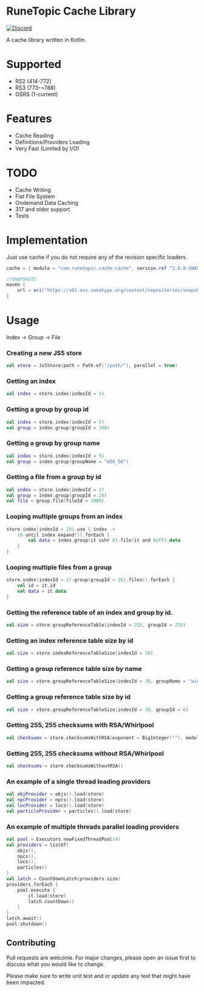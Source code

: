 # RuneTopic Cache Library

[![Discord](https://img.shields.io/discord/212385463418355713?color=%237289DA&logo=Discord&logoColor=%237289DA)](https://discord.gg/3scgBkrfMG)

A cache library written in Kotlin. 

# Supported
- RS2 (414-772)
- RS3 (773-~788)  
- OSRS (1-current)

# Features
- Cache Reading
- Definitions/Providers Loading
- Very Fast (Limited by I/O)

# TODO
- Cache Writing
- Flat File System
- Ondemand Data Caching
- 317 and older support
- Tests

# Implementation
Just use cache if you do not require any of the revision specific loaders.
```groovy
cache = { module = "com.runetopic.cache:cache", version.ref "2.0.0-SNAPSHOT" }
```

```groovy
//SNAPSHOTS
maven {
    url = uri("https://s01.oss.sonatype.org/content/repositories/snapshots/")
}
```

# Usage
Index -> Group -> File

### Creating a new JS5 store
```kotlin
val store = Js5Store(path = Path.of("/path/"), parallel = true)
```

### Getting an index
```kotlin
val index = store.index(indexId = 5)
```

### Getting a group by group id
```kotlin
val index = store.index(indexId = 5)
val group = index.group(groupId = 360)
```

### Getting a group by group name
```kotlin
val index = store.index(indexId = 5)
val group = index.group(groupName = "m50_50")
```

### Getting a file from a group by id
```kotlin
val index = store.index(indexId = 2)
val group = index.group(groupId = 26)
val file = group.file(fileId = 1000)
```

### Looping multiple groups from an index
```kotlin
store.index(indexId = 19).use { index ->
    (0 until index.expand()).forEach {
        val data = index.group(it ushr 8).file(it and 0xFF).data
    }
}
```

### Looping multiple files from a group
```kotlin
store.index(indexId = 2).group(groupId = 26).files().forEach {
    val id = it.id
    val data = it.data
}
```
### Getting the reference table of an index and group by id.
```kotlin
val size = store.groupReferenceTable(indexId = 255, groupId = 255)
```

### Getting an index reference table size by id
```kotlin
val size = store.indexReferenceTableSize(indexId = 28)
```

### Getting a group reference table size by name
```kotlin
val size = store.groupReferenceTableSize(indexId = 30, groupName = "windows/x86/jaclib.dll")
```

### Getting a group reference table size by id
```kotlin
val size = store.groupReferenceTableSize(indexId = 30, groupId = 6)
```

### Getting 255, 255 checksums with RSA/Whirlpool
```kotlin
val checksums = store.checksumsWithRSA(exponent = BigInteger(""), modulus = BigInteger(""))
```

### Getting 255, 255 checksums without RSA/Whirlpool
```kotlin
val checksums = store.checksumsWithoutRSA()
```

### An example of a single thread loading providers

```kotlin
val objProvider = objs().load(store)
val npcProvider = npcs().load(store)
val locProvider = locs().load(store)
val particleProvider = particles().load(store)
```

### An example of multiple threads parallel loading providers
```kotlin
val pool = Executors.newFixedThreadPool(4)
val providers = listOf(
    objs(),
    npcs(),
    locs(),
    particles()
)
val latch = CountDownLatch(providers.size)
providers.forEach {
    pool.execute {
        it.load(store)
        latch.countDown()
    }
}
latch.await()
pool.shutdown()
```

## Contributing
Pull requests are welcome. For major changes, please open an issue first to discuss what you would like to change.

Please make sure to write unit test and or update any test that might have been impacted.

